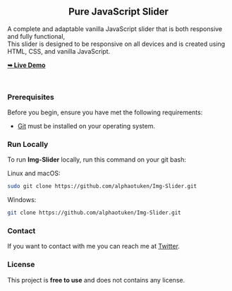 
  <br />
  <br />

  <h2 align="center">Pure JavaScript Slider</h2>

  A complete and adaptable vanilla JavaScript slider that is both responsive and fully functional, <br />This slider is designed to be responsive on all devices and is created using HTML, CSS, and vanilla JavaScript.

  <a href="https://codewithsadee.github.io/pure-js-slider/"><strong>➥ Live Demo</strong></a>

</div>

<br />

### Prerequisites

Before you begin, ensure you have met the following requirements:

* [Git](https://git-scm.com/downloads "Download Git") must be installed on your operating system.

### Run Locally

To run **Img-Slider** locally, run this command on your git bash:

Linux and macOS:

```bash
sudo git clone https://github.com/alphaotuken/Img-Slider.git
```

Windows:

```bash
git clone https://github.com/alphaotuken/Img-Slider.git
```

### Contact

If you want to contact with me you can reach me at [Twitter](https://www.twitter.com/taloisik).

### License

This project is **free to use** and does not contains any license.
